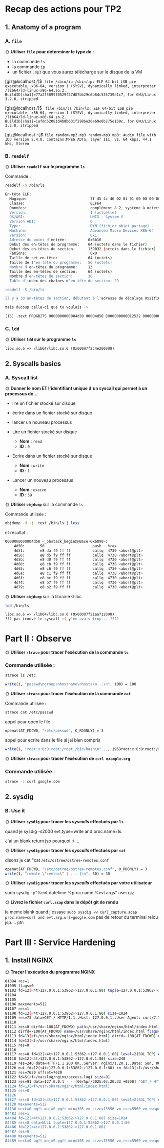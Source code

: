 # Recap des actions pour TP2

## 1. Anatomy of a program


### A. `file`

🌞 **Utiliser `file` pour déterminer le type de :**
- la commande `ls`
- la commande `ip`
- un fichier `.mp3` que vous aurez téléchargé sur le disque de la VM

[giz@localhost /]$``` file /sbin/ip
/sbin/ip: ELF 64-bit LSB pie executable, x86-64, version 1 (SYSV), dynamically linked, interpreter /lib64/ld-linux-x86-64.so.2, BuildID[sha1]=77a2f5899f0529f27d87bb29c6b84c535739e1c7, for GNU/Linux 3.2.0, stripped```

[giz@localhost /]$ ``` file /bin/ls
/bin/ls: ELF 64-bit LSB pie executable, x86-64, version 1 (SYSV), dynamically linked, interpreter /lib64/ld-linux-x86-64.so.2, BuildID[sha1]=1afdd52081d4b8b631f2986e26e69e0b275e159c, for GNU/Linux 3.2.0, stripped```

[giz@localhost ~]$ ```file random-mp3.mp3
random-mp3.mp3: Audio file with ID3 version 2.4.0, contains:MPEG ADTS, layer III, v1, 64 kbps, 44.1 kHz, Stereo```

### B. `readelf`

🌞 **Utiliser `readelf` sur le programme `ls`**

Commande :
```bash
readelf -h /bin/ls

En-tête ELF:
  Magique:                             7f 45 4c 46 02 01 01 00 00 00 00 00 00 00 00 00
  Classe:                              ELF64
  Données:                             complément à 2, système à octets de poids faible d'abord (little endian)
  Version:                             1 (actuelle)
  OS/ABI:                              UNIX - System V
  Version ABI:                         0
  Type:                                DYN (fichier objet partagé)
  Machine:                             Advanced Micro Devices X86-64
  Version:                             0x1
  Adresse du point d'entrée:          0x6b10
  Début des en-têtes de programme:    64 (octets dans le fichier)
  Début des en-têtes de section:      139032 (octets dans le fichier)
  Fanions:                             0x0
  Taille de cet en-tête:              64 (octets)
  Taille de l'en-tête du programme:   56 (octets)
  Nombre d'en-têtes du programme:     13
  Taille des en-têtes de section:     64 (octets)
  Nombre d'en-têtes de section:       30
  Table d'index des chaînes d'en-tête de section: 29

readelf -S /bin/ls

Il y a 30 en-têtes de section, débutant à l'adresse de décalage 0x21f18 :

mais ducoup celle-ci que tu voulais -> 

[15] .text PROGBITS 0000000000004d50 00004d50 0000000000012532 0000000000000000 AX 0 0 16
````

### C. `ldd`

🌞 **Utiliser `ldd` sur le programme `ls`**

```libc.so.6 => /lib64/libc.so.6 (0x00007f2c4e200000)```

## 2. Syscalls basics

### A. Syscall list

🌞 **Donner le nom ET l'identifiant unique d'un syscall qui permet à un processus de...**

- lire un fichier stocké sur disque
- écrire dans un fichier stocké sur disque
- lancer un nouveau processus

- Lire un fichier stocké sur disque  
  - **Nom** : `read`  
  - **ID** : `0`  

- Écrire dans un fichier stocké sur disque  
  - **Nom** : `write`  
  - **ID** : `1`  

- Lancer un nouveau processus  
  - **Nom** : `execve`  
  - **ID** : `59`  


🌞 **Utiliser `objdump`** sur la commande `ls`

Commande utilisée :
```bash
objdump -d -j .text /bin/ls | less
``` 

et résultat : 
```bash
0000000000004d50 <_obstack_begin@@Base-0xb090>:
    4d50:       50                      push   %rax
    4d51:       e8 da f9 ff ff          callq  4730 <abort@plt>
    4d56:       e8 d5 f9 ff ff          callq  4730 <abort@plt>
    4d5b:       e8 d0 f9 ff ff          callq  4730 <abort@plt>
    4d60:       e8 cb f9 ff ff          callq  4730 <abort@plt>
    4d65:       e8 c6 f9 ff ff          callq  4730 <abort@plt>
    4d6a:       e8 c1 f9 ff ff          callq  4730 <abort@plt>
    4d6f:       e8 bc f9 ff ff          callq  4730 <abort@plt>
    4d74:       e8 b7 f9 ff ff          callq  4730 <abort@plt>
    4d79:       e8 b2 f9 ff ff          callq  4730 <abort@plt>
``` 

🌞 **Utiliser `objdump`** sur la librairie Glibc

```bash
ldd /bin/ls

libc.so.6 => /lib64/libc.so.6 (0x00007f21aa712000)
??? pas trouvé le syscall :( y'en avais trop... ????
````


# Part II : Observe

🌞 **Utiliser `strace` pour tracer l'exécution de la commande `ls`**

### Commande utilisée :
```bash
strace ls /etc

write(1, "passwd\ngroup\nhostname\nhosts\n...\n", 100) = 100
```

🌞 **Utiliser `strace` pour tracer l'exécution de la commande `cat`**

Commande utilisée :
```bash
strace cat /etc/passwd
```
appel pour open le file
```bash
openat(AT_FDCWD, "/etc/passwd", O_RDONLY) = 3
```
appel pour ecrire dans le file si jai bien compris
```bash
write(1, "root:x:0:0:root:/root:/bin/bash\n"..., 1953root:x:0:0:root:/root:/bin/bash
```

🌞 **Utiliser `strace` pour tracer l'exécution de `curl example.org`**


### Commande utilisée :
```bash
strace -c curl google.com
```

## 2. sysdig

### B. Use it

🌞 **Utiliser `sysdig` pour tracer les *syscalls*  effectués par `ls`**

quand je  sysdig -s2000 evt.type=write and proc.name=ls.

J'ai un blank return jsp pourquoi :/ ...

🌞 **Utiliser `sysdig` pour tracer les *syscalls*  effectués par `cat`**

disons je cat "cat ````/etc/ostree/ostree-remotes.conf````
```bash
openat(AT_FDCWD, "/etc/ostree/ostree-remotes.conf", O_RDONLY) = 3
write(1, "remote \"centos\" { ... }\n", 30) = 30
```


🌞 **Utiliser `sysdig` pour tracer les *syscalls*  effectués par votre utilisateur**

sudo sysdig -p"%evt.datetime %proc.name %evt.args" user.giz

 🌞 **Livrez le fichier `curl.scap` dans le dépôt git de rendu**

la meme blank quand j'essaye ````sudo sysdig -w curl_capture.scap proc.name=curl and evt.arg.url=google.com````
pas de retour du terminal relou jsp.... ptn

# Part III : Service Hardening

## 1. Install NGINX

🌞 **Tracer l'exécution du programme NGINX**

```bash
81094 res=1
81095 flags=0
81102 fd=12(<4t>127.0.0.1:53862->127.0.0.1:80) tuple=127.0.0.1:53862->127.0.0.1:80 queuepct=0 queuelen=0 queuemax=511
81104
81105
81106 maxevents=512
81107 res=1
81108 fd=12(<4t>127.0.0.1:53862->127.0.0.1:80) size=1024
81109 res=73 data=GET / HTTP/1.1..Host: 127.0.0.1..User-Agent: curl/7.76.1..Accept: */*.... tuple=127.0.0.1:53862->127.0.0.1:80
81110
81111 res=0 dirfd=-100(AT_FDCWD) path=/usr/share/nginx/html/index.html flags=0
81112 dirfd=-100(AT_FDCWD) name=/usr/share/nginx/html/index.html flags=65(O_NONBLOCK|O_RDONLY) mode=0
81113 fd=13(<f>/usr/share/nginx/html/index.html) dirfd=-100(AT_FDCWD) name=/usr/share/nginx/html/index.html flags=65(O_NONBLOCK|O_RDONLY) mode=0 dev=FD00 ino=17754904
81114 fd=13(<f>/usr/share/nginx/html/index.html)
81115 res=0
81116
81117 res=0 fd=12(<4t>127.0.0.1:53862->127.0.0.1:80) level=2(SOL_TCP) optname=0(UNKNOWN) val=.... optlen=4
81118 fd=12(<4t>127.0.0.1:53862->127.0.0.1:80) size=240
81119 res=240 data=HTTP/1.1 200 OK..Server: nginx/1.20.1..Date: Sun, 06 Apr 2025 01:20:33 GMT..Cont
81120 out_fd=12(<4t>127.0.0.1:53862->127.0.0.1:80) in_fd=13(<f>/usr/share/nginx/html/index.html) offset=0 size=7620
81121 res=7620 offset=7620
81122 fd=5(<f>/var/log/nginx/access.log) size=91
81123 res=91 data=127.0.0.1 - - [06/Apr/2025:03:20:33 +0200] "GET / HTTP/1.1" 200 7620 "-" "curl/7
81124 fd=13(<f>/usr/share/nginx/html/index.html)
81125 res=0
81126
81127 res=0 fd=12(<4t>127.0.0.1:53862->127.0.0.1:80) level=2(SOL_TCP) optname=0(UNKNOWN) val=.... optlen=4
81128 maxevents=512
81130 next=0 pgft_maj=0 pgft_min=305 vm_size=15556 vm_rss=5560 vm_swap=0
84483 res=1
84484 fd=12(<4t>127.0.0.1:53862->127.0.0.1:80) size=1024
84485 res=0 data=NULL tuple=127.0.0.1:53862->127.0.0.1:80
84486 fd=12(<4t>127.0.0.1:53862->127.0.0.1:80)
84487 res=0
84488 maxevents=512
84489 next=0 pgft_maj=0 pgft_min=305 vm_size=15556 vm_rss=5560 vm_swap=0
```
